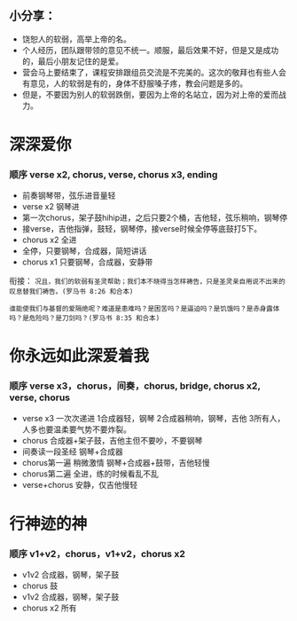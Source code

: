 ## 小分享：
 - 饶恕人的软弱，高举上帝的名。
 - 个人经历，团队跟带领的意见不统一。顺服，最后效果不好，但是又是成功的，最后小朋友记住的是爱。
 - 营会马上要结束了，课程安排跟组员交流是不完美的。这次的敬拜也有些人会有意见，人的软弱是有的，身体不舒服嗓子疼，教会问题是多的。
 - 但是，不要因为别人的软弱跌倒，要因为上帝的名站立，因为对上帝的爱而战力。

# 深深爱你

### 顺序 verse x2, chorus, verse, chorus x3, ending
 - 前奏钢琴带，弦乐进音量轻
 - verse x2 钢琴进
 - 第一次chorus，架子鼓hihip进，之后只要2个桶，吉他轻，弦乐稍响，钢琴停
 - 接verse，吉他指弹，鼓轻，钢琴停，接verse时候全停等底鼓打5下。
 - chorus x2 全进
 - 全停，只要钢琴，合成器，简短讲话
 - chorus x1 只要钢琴，合成器，安静带


衔接：
 ```况且，我们的软弱有圣灵帮助；我们本不晓得当怎样祷告，只是圣灵亲自用说不出来的叹息替我们祷告。(罗马书 8:26 和合本) ```


 ```谁能使我们与基督的爱隔绝呢？难道是患难吗？是困苦吗？是逼迫吗？是饥饿吗？是赤身露体吗？是危险吗？是刀剑吗？(罗马书 8:35 和合本)```

# 你永远如此深爱着我
### 顺序 verse x3，chorus，间奏，chorus, bridge, chorus x2, verse, chorus

 - verse x3 一次次递进 1合成器轻，钢琴 2合成器稍响，钢琴，吉他 3所有人，人多也要温柔要气势不要炸裂。
 - chorus 合成器+架子鼓，吉他主但不要吵，不要钢琴
 - 间奏读一段圣经 钢琴+合成器
 - chorus第一遍 稍微激情 钢琴+合成器+鼓带，吉他轻慢
 - chorus第二遍 全进，练的时候看乱不乱
 - verse+chorus 安静，仅吉他慢轻

# 行神迹的神
### 顺序 v1+v2，chorus，v1+v2，chorus x2
 - v1v2 合成器，钢琴，架子鼓
 - chorus 鼓
 - v1v2 合成器，钢琴，架子鼓
 - chorus x2 所有





